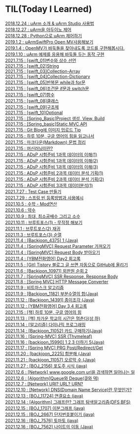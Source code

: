 # TIL(Today I Learned)
[2018.12.24 : uArm 소개 & uArm Studio 사용법](https://cnu-jinseop.tistory.com/2) <br>
[2018.12.27 : uArm을 아두이노 제어](https://cnu-jinseop.tistory.com/3) <br>
[2018.12.28 : Python으로 uArm 제어하기](https://cnu-jinseop.tistory.com/4) <br>
[2019.1.2 : uArmSwiftPro Open MV사용해보기](https://cnu-jinseop.tistory.com/5) <br>
[2019.1.4 : OpenMV가 바둑돌을 찾아내도록 코드를 구현해봅시다.](https://cnu-jinseop.tistory.com/6) <br>
[2019.1.10 : uArm 예제를 응용해 바둑돌 두는 동작 구현](https://cnu-jinseop.tistory.com/7) <br>
[2021.7.15 : [swift_01]변수와 상수 선언](https://cnu-jinseop.tistory.com/9) <br>
[2021.7.15 : [swift_02]String](https://cnu-jinseop.tistory.com/10) <br>
[2021.7.15 : [swift_03]Collection-Array](https://cnu-jinseop.tistory.com/11) <br>
[2021.7.15 : [swift_04]Collection-Dictionary](https://cnu-jinseop.tistory.com/12) <br>
[2021.7.15 : [swift_05]반복문 while과 for문](https://cnu-jinseop.tistory.com/13) <br>
[2021.7.15 : [swift_06]조건문 if문과 switch문](https://cnu-jinseop.tistory.com/14) <br>
[2021.7.15 : [swift_07]함수](https://cnu-jinseop.tistory.com/15) <br>
[2021.7.15 : [swift_08]클래스](https://cnu-jinseop.tistory.com/16) <br>
[2021.7.15 : [swift_09]구조체](https://cnu-jinseop.tistory.com/17) <br>
[2021.7.15 : [swift_10]Optional](https://cnu-jinseop.tistory.com/18) <br>
[2021.7.15 : [Spring_Basic]Project 생성,  View, Build](https://cnu-jinseop.tistory.com/19) <br>
[2021.7.15 : [Spring_basic]Static,MVC,API](https://cnu-jinseop.tistory.com/20) <br>
[2021.7.15 : Git Blog에 이미지 업로드 Tip](https://cnu-jinseop.tistory.com/21) <br>
[2021.7.15 : 하루 10분, 구글 영어의 힘을 읽고나서](https://cnu-jinseop.tistory.com/22) <br>
[2021.7.15 : 마크다운(Markdown) 문법 정리](https://cnu-jinseop.tistory.com/23) <br>
[2021.7.15 : 머신러닝이란?](https://cnu-jinseop.tistory.com/27) <br>
[2021.7.15 : ADsP 시험준비 1과목 데이터의 이해(1)](https://cnu-jinseop.tistory.com/28) <br>
[2021.7.15 : ADsP 시험준비 1과목 데이터의 이해(2)](https://cnu-jinseop.tistory.com/29) <br>
[2021.7.15 : ADsP 시험준비 1과목 데이터의 이해(3)](https://cnu-jinseop.tistory.com/30) <br>
[2021.7.15 : ADsP 시험준비 2과목 데이터 분석 기획(1)](https://cnu-jinseop.tistory.com/31) <br>
[2021.7.15 : ADsP 시험준비 2과목 데이터 분석 기획(2)](https://cnu-jinseop.tistory.com/32) <br>
[2021.7.15 : ADsP 시험준비 3과목 데이터분석(1)](https://cnu-jinseop.tistory.com/34) <br>
[2021.7.27 : Test Case 만들기](https://cnu-jinseop.tistory.com/35) <br>
[2021.7.29 : 스프링 빈 등록방법과 사용예시](https://cnu-jinseop.tistory.com/36) <br>
[2021.10.5 : 수학 - Mod연산](https://cnu-jinseop.tistory.com/37) <br>
[2021.10.6 : 약수](https://cnu-jinseop.tistory.com/38) <br>
[2021.10.9 : 최대, 최소공배수 그리고 소수](https://cnu-jinseop.tistory.com/39) <br>
[2021.10.11 : 브루트포스(1) - 무작정 해보기](https://cnu-jinseop.tistory.com/40) <br>
[2021.11.1 : 브루트포스(2) 재귀](https://cnu-jinseop.tistory.com/41) <br>
[2021.11.3 : 브루트포스(3) 순열](https://cnu-jinseop.tistory.com/42) <br>
[2021.11.4 : [Backjoon_4375] 1 (Java)](https://cnu-jinseop.tistory.com/43) <br>
[2021.11.4 : [SpringMVC] Request Parameter 가져오기](https://cnu-jinseop.tistory.com/44) <br>
[2021.11.4 : [SpringMVC] Request Body 받아오기](https://cnu-jinseop.tistory.com/45) <br>
[2021.11.4 : [YBM전화영어] Day2 회고록](https://cnu-jinseop.tistory.com/46) <br>
[2021.11.5 : [Git] Tistory 블로그 글 쓰면 자동으로 GitHub에 올리기](https://cnu-jinseop.tistory.com/48) <br>
[2021.11.6 : [Backjoon_10971] 외판원 순회 2](https://cnu-jinseop.tistory.com/53) <br>
[2021.11.7 : [SpringMVC] SSR Response, Response Body](https://cnu-jinseop.tistory.com/54) <br>
[2021.11.8 : [Spring MVC] HTTP Message Converter](https://cnu-jinseop.tistory.com/55) <br>
[2021.11.9 : 비트마스크 알고리즘](https://cnu-jinseop.tistory.com/56) <br>
[2021.11.9 : [Backjoon_1182] 부분수열의 합(Java)](https://cnu-jinseop.tistory.com/57) <br>
[2021.11.12 : [Backjoon_14391] 종이조각 (Java)](https://cnu-jinseop.tistory.com/58) <br>
[2021.11.12 : [YBM전화영어] Day 3,4 회고록](https://cnu-jinseop.tistory.com/59) <br>
[2021.7.15 : [책] 하루 10분, 구글 영어의 힘](https://cnu-jinseop.tistory.com/22) <br>
[2021.11.13 : [책] 차가운 학교의 시간은 멈춘다(상,하)](https://cnu-jinseop.tistory.com/61) <br>
[2021.11.14 : [알고리즘] 다이나믹 프로그래밍](https://cnu-jinseop.tistory.com/62) <br>
[2021.11.14 : [Backjoon_11052] 카드 구매하기(Java)](https://cnu-jinseop.tistory.com/63) <br>
[2021.11.16 : [Spring-MVC] SSR (Thymeleaf)](https://cnu-jinseop.tistory.com/64) <br>
[2021.11.16 : [backjoon_15990] 1,2,3 더하기 5(Java)](https://cnu-jinseop.tistory.com/65) <br>
[2021.11.17 : [Spring MVC] PRG Post/Redirect/Get](https://cnu-jinseop.tistory.com/66) <br>
[2021.11.20 : [backjoon_2225] 합분해 (Java)](https://cnu-jinseop.tistory.com/67) <br>
[2021.11.21 : [backjoon_11057] 오르막 수 (Java)](https://cnu-jinseop.tistory.com/68) <br>
[2021.11.27 : [BOJ_2156] 포도주 시식 (java)](https://cnu-jinseop.tistory.com/69) <br>
[2021.12.6 : [Network] www.google.com url을 검색하면 일어나는 일](https://cnu-jinseop.tistory.com/70) <br>
[2021.12.6 : [Algorithm]Queue와 Deque(큐와 덱)](https://cnu-jinseop.tistory.com/71) <br>
[2021.12.7 : [Network] URI? URL? URN?](https://cnu-jinseop.tistory.com/72) <br>
[2021.12.10 : [Network] DNS(Domain Name Service)란 무엇인가?](https://cnu-jinseop.tistory.com/77) <br>
[2021.12.13 : [BOJ_11724] 연결요소 (java)](https://cnu-jinseop.tistory.com/78) <br>
[2021.12.14 : [Algorithm] 그래프란? 그래프 탐색알고리즘(DFS,BFS)](https://cnu-jinseop.tistory.com/79) <br>
[2021.12.15 : [BOJ_1707] 이분그래프 (java)](https://cnu-jinseop.tistory.com/80) <br>
[2021.12.15 : [BOJ_2667] 단지번호붙이기 (java)](https://cnu-jinseop.tistory.com/81) <br>
[2021.12.16 : [BOJ_7576] 토마토 (java)](https://cnu-jinseop.tistory.com/82) <br>
[2021.12.16 : [BOJ_7562] 나이트의 이동 (Java)](https://cnu-jinseop.tistory.com/83) <br>
